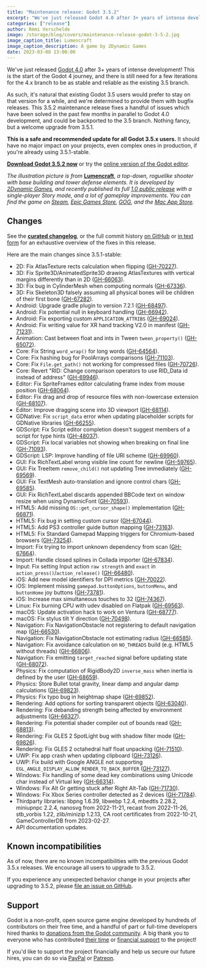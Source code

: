 ```yaml
---
title: "Maintenance release: Godot 3.5.2"
excerpt: "We've just released Godot 4.0 after 3+ years of intense development, but we also still support the existing 3.5 stable branch. This maintenance release fixes a handful of issues which have been solved in the past few months, and could be backported to the 3.5 branch."
categories: ["release"]
author: Rémi Verschelde
image: /storage/blog/covers/maintenance-release-godot-3-5-2.jpg
image_caption_title: Lumencraft
image_caption_description: A game by 2Dynamic Games
date: 2023-03-08 13:00:00
---
```


We've just released [Godot 4.0](/article/godot-4-0-sets-sail/) after 3+ years of intense development! This is the start of the Godot 4 journey, and there is still need for a few iterations for the 4.x branch to be as stable and reliable as the existing 3.5 branch.

As such, it's natural that existing Godot 3.5 users would prefer to stay on that version for a while, and we're determined to provide them with bugfix releases. This 3.5.2 maintenance release fixes a handful of issues which have been solved in the past few months in parallel to Godot 4.0 development, and could be backported to the 3.5 branch. Nothing fancy, but a welcome upgrade from 3.5.1.

**This is a safe and recommended update for all Godot 3.5.x users.** It should have no major impact on your projects, even complex ones in production, if you're already using 3.5.1-stable.

[**Download Godot 3.5.2 now**](/download/3.x/) or try the [online version of the Godot editor](https://editor.godotengine.org/3.5.2.stable/).

*The illustration picture is from* [**Lumencraft**](https://store.steampowered.com/app/1713810/Lumencraft/), *a top-down, roguelike shooter with base building and tower defense elements. It is developed by [2Dynamic Games](https://2dynamic.games/), and recently published its full [1.0 public release](https://store.steampowered.com/news/app/1713810/view/3682292957317510884) with a single-player Story mode, and a lot of gameplay improvements. You can find the game on [Steam](https://store.steampowered.com/app/1713810/Lumencraft/), [Epic Games Store](https://store.epicgames.com/en-US/p/lumencraft-abc105), [GOG](https://gog.com/en/game/lumencraft), and the [Mac App Store](https://apps.apple.com/us/app/lumencraft/id1671189271).*

## Changes

See the [**curated changelog**](https://github.com/godotengine/godot/blob/3.5.2-stable/CHANGELOG.md), or the full commit history [on GitHub](https://github.com/godotengine/godot/compare/3.5.1-stable...3.5.2-stable) or [in text form](https://github.com/godotengine/godot-builds/releases/3.5.2-Godot_v3.5.2-stable_changelog_chrono.txt) for an exhaustive overview of the fixes in this release.

Here are the main changes since 3.5.1-stable:

- 2D: Fix AtlasTexture rects calculation when flipping ([GH-70227](https://github.com/godotengine/godot/pull/70227)).
- 3D: Fix Sprite3D/AnimatedSprite3D drawing AtlasTextures with vertical margins differently than in 2D ([GH-66063](https://github.com/godotengine/godot/pull/66063)).
- 3D: Fix bug in CylinderMesh when computing normals ([GH-67336](https://github.com/godotengine/godot/pull/67336)).
- 3D: Fix Skeleton3D falsely assuming all physical bones will be children of their first bone ([GH-67282](https://github.com/godotengine/godot/pull/67282)).
- Android: Upgrade gradle plugin to version 7.2.1 ([GH-68497](https://github.com/godotengine/godot/pull/68497)).
- Android: Fix potential null in keyboard handling ([GH-66942](https://github.com/godotengine/godot/pull/66942)).
- Android: Fix exporting custom `APPLICATION_ATTRIBS` ([GH-69024](https://github.com/godotengine/godot/pull/69024)).
- Android: Fix writing value for XR hand tracking V2.0 in manifest ([GH-71231](https://github.com/godotengine/godot/pull/71231)).
- Animation: Cast between float and ints in Tween `tween_property()` ([GH-65072](https://github.com/godotengine/godot/pull/65072)).
- Core: Fix String `word_wrap()` for long words ([GH-64564](https://github.com/godotengine/godot/pull/64564)).
- Core: Fix hashing bug for PoolArrays comparisons ([GH-71103](https://github.com/godotengine/godot/pull/71103)).
- Core: Fix `File.get_path()` not working for compressed files ([GH-70726](https://github.com/godotengine/godot/pull/70726)).
- Core: Revert "RID: Change comparison operators to use RID_Data id instead of address" ([GH-69946](https://github.com/godotengine/godot/pull/69946)).
- Editor: Fix SpriteFrames editor calculating frame index from mouse position ([GH-68064](https://github.com/godotengine/godot/pull/68064)).
- Editor: Fix drag and drop of resource files with non-lowercase extension ([GH-68107](https://github.com/godotengine/godot/pull/68107)).
- Editor: Improve dragging scene into 3D viewport ([GH-68114](https://github.com/godotengine/godot/pull/68114)).
- GDNative: Fix `script_data` error when updating placeholder scripts for GDNative libraries ([GH-66255](https://github.com/godotengine/godot/pull/66255)).
- GDScript: Fix Script editor completion doesn't suggest members of a script for type hints ([GH-48037](https://github.com/godotengine/godot/pull/48037)).
- GDScript: Fix local variables not showing when breaking on final line ([GH-71093](https://github.com/godotengine/godot/pull/71093)).
- GDScript: LSP: Improve handling of file URI scheme ([GH-69960](https://github.com/godotengine/godot/pull/69960)).
- GUI: Fix RichTextLabel wrong visible line count for newline ([GH-59765](https://github.com/godotengine/godot/pull/59765)).
- GUI: Fix TreeItem `remove_child()` not updating Tree immediately ([GH-69569](https://github.com/godotengine/godot/pull/69569)).
- GUI: Fix TextMesh auto-translation and ignore control chars ([GH-69585](https://github.com/godotengine/godot/pull/69585)).
- GUI: Fix RichTextLabel discards appended BBCode text on window resize when using DynamicFont ([GH-70593](https://github.com/godotengine/godot/pull/70593)).
- HTML5: Add missing `OS::get_cursor_shape()` implementation ([GH-66871](https://github.com/godotengine/godot/pull/66871)).
- HTML5: Fix bug in setting custom cursor ([GH-67044](https://github.com/godotengine/godot/pull/67044)).
- HTML5: Add PS3 controller guide button mapping ([GH-73163](https://github.com/godotengine/godot/pull/73163)).
- HTML5: Fix Standard Gamepad Mapping triggers for Chromium-based browsers ([GH-73254](https://github.com/godotengine/godot/pull/73254)).
- Import: Fix trying to import unknown dependency from scan ([GH-67664](https://github.com/godotengine/godot/pull/67664)).
- Import: Handle closed splines in Collada importer ([GH-67834](https://github.com/godotengine/godot/pull/67834)).
- Input: Fix setting Input action `raw strength` and `exact` in `action_press()`/`action_release()` ([GH-66480](https://github.com/godotengine/godot/pull/66480)).
- iOS: Add new model identifiers for DPI metrics ([GH-70022](https://github.com/godotengine/godot/pull/70022)).
- iOS: Implement missing `gamepad.buttonOptions`, `buttonMenu`, and `buttonHome` joy buttons ([GH-73781](https://github.com/godotengine/godot/pull/73781)).
- iOS: Increase max simultaneous touches to 32 ([GH-74367](https://github.com/godotengine/godot/pull/74367)).
- Linux: Fix burning CPU with udev disabled on Flatpak ([GH-69563](https://github.com/godotengine/godot/pull/69563)).
- macOS: Update activation hack to work on Ventura ([GH-68777](https://github.com/godotengine/godot/pull/68777)).
- macOS: Fix stylus tilt Y direction ([GH-70498](https://github.com/godotengine/godot/pull/70498)).
- Navigation: Fix NavigationObstacle not registering to default navigation map ([GH-66530](https://github.com/godotengine/godot/pull/66530)).
- Navigation: Fix NavigationObstacle not estimating radius ([GH-66585](https://github.com/godotengine/godot/pull/66585)).
- Navigation: Fix avoidance calculation on `NO_THREADS` build (e.g. HTML5 without threads) ([GH-66806](https://github.com/godotengine/godot/pull/66806)).
- Navigation: Fix emitting `target_reached` signal before updating state ([GH-68072](https://github.com/godotengine/godot/pull/68072)).
- Physics: Fix computation of RigidBody2D `inverse_mass` when inertia is defined by the user ([GH-68659](https://github.com/godotengine/godot/pull/68659)).
- Physics: Store Bullet total gravity, linear damp and angular damp calculations ([GH-69823](https://github.com/godotengine/godot/pull/69823)).
- Physics: Fix typo bug in heightmap shape ([GH-69852](https://github.com/godotengine/godot/pull/69852)).
- Rendering: Add options for sorting transparent objects ([GH-63040](https://github.com/godotengine/godot/pull/63040)).
- Rendering: Fix debanding strength being affected by environment adjustments ([GH-66327](https://github.com/godotengine/godot/pull/66327)).
- Rendering: Fix potential shader compiler out of bounds read ([GH-68813](https://github.com/godotengine/godot/pull/68813)).
- Rendering: Fix GLES 2 SpotLight bug with shadow filter mode ([GH-69826](https://github.com/godotengine/godot/pull/69826)).
- Rendering: Fix GLES 2 octahedral half float unpacking ([GH-71510](https://github.com/godotengine/godot/pull/71510)).
- UWP: Fix app crash when updating clipboard ([GH-73126](https://github.com/godotengine/godot/pull/73126)).
- UWP: Fix build with Google ANGLE not supporting `EGL_ANGLE_DISPLAY_ALLOW_RENDER_TO_BACK_BUFFER` ([GH-73127](https://github.com/godotengine/godot/pull/73127)).
- Windows: Fix handling of some dead key combinations using Unicode char instead of Virtual key ([GH-66314](https://github.com/godotengine/godot/pull/66314)).
- Windows: Fix Alt Gr getting stuck after Right Alt-Tab ([GH-71730](https://github.com/godotengine/godot/pull/71730)).
- Windows: Fix Xbox Series controller detected as 2 devices ([GH-71784](https://github.com/godotengine/godot/pull/71784)).
- Thirdparty libraries: libpng 1.6.39, libwebp 1.2.4, mbedtls 2.28.2, miniupnpc 2.2.4, nanosvg from 2022-11-21, recast from 2022-11-26, stb_vorbis 1.22, zlib/minizip 1.2.13, CA root certificates from 2022-10-21, GameControllerDB from 2023-02-27.
- API documentation updates.

## Known incompatibilities

As of now, there are no known incompatibilities with the previous Godot 3.5.x releases. We encourage all users to upgrade to 3.5.2.

If you experience any unexpected behavior change in your projects after upgrading to 3.5.2, please [file an issue on GitHub](https://github.com/godotengine/godot/issues).

## Support

Godot is a non-profit, open source game engine developed by hundreds of contributors on their free time, and a handful of part or full-time developers hired thanks to [donations from the Godot community](https://godotengine.org/donate). A big thank you to everyone who has contributed [their time](https://github.com/godotengine/godot/blob/master/AUTHORS.md) or [financial support](https://github.com/godotengine/godot/blob/master/DONORS.md) to the project!

If you'd like to support the project financially and help us secure our future hires, you can do so via [PayPal](https://godotengine.org/donate) or [Patreon](https://www.patreon.com/godotengine).
